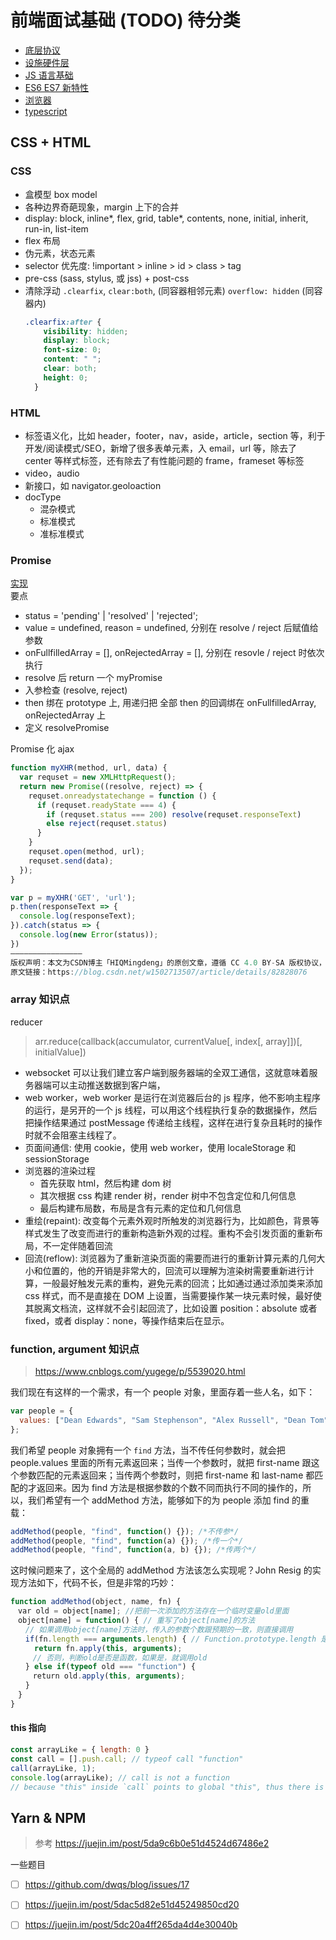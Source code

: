 # 前端面试基础 (TODO) 待分类

- [底层协议](interview/protocols.md)
- [设施硬件层](interview/infrastructure.md)
- [JS 语言基础](interview/js.md)
- [ES6 ES7 新特性](interview/es6.md)
- [浏览器](interview/browser.md)
- [typescript](interview/typescript.md)

## CSS + HTML

### CSS
- 盒模型 box model
- 各种边界奇葩现象，margin 上下的合并
- display: block, inline*, flex, grid, table*, contents, none, initial, inherit, run-in, list-item
- flex 布局
- 伪元素，状态元素
- selector 优先度: !important > inline > id > class > tag
- pre-css (sass, stylus, 或 jss) + post-css
- 清除浮动 `.clearfix`, `clear:both`, (同容器相邻元素) `overflow: hidden` (同容器内)
  ```css
  .clearfix:after {
      visibility: hidden;
      display: block;
      font-size: 0;
      content: " ";
      clear: both;
      height: 0;
    }
  ```

### HTML
- 标签语义化，比如 header，footer，nav，aside，article，section 等，利于开发/阅读模式/SEO，新增了很多表单元素，入 email，url 等，除去了 center 等样式标签，还有除去了有性能问题的 frame，frameset 等标签
- video，audio
- 新接口，如 navigator.geoloaction
- docType
  - 混杂模式
  - 标准模式
  - 准标准模式

### Promise

[实现](https://github.com/forthealllight/promise-achieve/blob/master/myPromise.js)<br>
要点
- status = 'pending' | 'resolved' | 'rejected';
- value = undefined, reason = undefined, 分别在 resolve / reject 后赋值给参数
- onFullfilledArray = [], onRejectedArray = [], 分别在 resovle / reject 时依次执行
- resolve 后 return 一个 myPromise
- 入参检查 (resolve, reject)
- then 绑在 prototype 上, 用递归把 全部 then 的回调绑在 onFullfilledArray, onRejectedArray 上
- 定义 resolvePromise 

Promise 化 ajax
```js
function myXHR(method, url, data) {
  var requset = new XMLHttpRequest();
  return new Promise((resolve, reject) => {
    requset.onreadystatechange = function () {
      if (requset.readyState === 4) {
        if (requset.status === 200) resolve(requset.responseText)
        else reject(requset.status)
      }
    }
    requset.open(method, url);
    requset.send(data);
  });
}

var p = myXHR('GET', 'url');
p.then(responseText => {
  console.log(responseText);
}).catch(status => {
  console.log(new Error(status));
})
————————————————
版权声明：本文为CSDN博主「HIQMingdeng」的原创文章，遵循 CC 4.0 BY-SA 版权协议，转载请附上原文出处链接及本声明。
原文链接：https://blog.csdn.net/w1502713507/article/details/82828076
```

### array 知识点

reducer

> arr.reduce(callback(accumulator, currentValue[, index[, array]])[, initialValue])

- websocket 可以让我们建立客户端到服务器端的全双工通信，这就意味着服务器端可以主动推送数据到客户端，
- web worker，web worker 是运行在浏览器后台的 js 程序，他不影响主程序的运行，是另开的一个 js 线程，可以用这个线程执行复杂的数据操作，然后把操作结果通过 postMessage 传递给主线程，这样在进行复杂且耗时的操作时就不会阻塞主线程了。
- 页面间通信: 使用 cookie，使用 web worker，使用 localeStorage 和 sessionStorage
- 浏览器的渲染过程
  - 首先获取 html，然后构建 dom 树
  - 其次根据 css 构建 render 树，render 树中不包含定位和几何信息
  - 最后构建布局数，布局是含有元素的定位和几何信息
- 重绘(repaint): 改变每个元素外观时所触发的浏览器行为，比如颜色，背景等样式发生了改变而进行的重新构造新外观的过程。重构不会引发页面的重新布局，不一定伴随着回流
- 回流(reflow): 浏览器为了重新渲染页面的需要而进行的重新计算元素的几何大小和位置的，他的开销是非常大的，回流可以理解为渲染树需要重新进行计算，一般最好触发元素的重构，避免元素的回流；比如通过通过添加类来添加 css 样式，而不是直接在 DOM 上设置，当需要操作某一块元素时候，最好使其脱离文档流，这样就不会引起回流了，比如设置 position：absolute 或者 fixed，或者 display：none，等操作结束后在显示。

### function, argument 知识点

> https://www.cnblogs.com/yugege/p/5539020.html

我们现在有这样的一个需求，有一个 people 对象，里面存着一些人名，如下：

```js
var people = {
  values: ["Dean Edwards", "Sam Stephenson", "Alex Russell", "Dean Tom"]
};
```

我们希望 people 对象拥有一个 `find` 方法，当不传任何参数时，就会把 people.values 里面的所有元素返回来；当传一个参数时，就把 first-name 跟这个参数匹配的元素返回来；当传两个参数时，则把 first-name 和 last-name 都匹配的才返回来。因为 find 方法是根据参数的个数不同而执行不同的操作的，所以，我们希望有一个 addMethod 方法，能够如下的为 people 添加 find 的重载：

```js
addMethod(people, "find", function() {}); /*不传参*/
addMethod(people, "find", function(a) {}); /*传一个*/
addMethod(people, "find", function(a, b) {}); /*传两个*/
```

这时候问题来了，这个全局的 addMethod 方法该怎么实现呢？John Resig 的实现方法如下，代码不长，但是非常的巧妙：

```js
function addMethod(object, name, fn) {
　var old = object[name]; //把前一次添加的方法存在一个临时变量old里面
　object[name] = function() { // 重写了object[name]的方法
　　// 如果调用object[name]方法时，传入的参数个数跟预期的一致，则直接调用
　　if(fn.length === arguments.length) { // Function.prototype.length 是参数的个数!
　　  return fn.apply(this, arguments);
　　　// 否则，判断old是否是函数，如果是，就调用old
　　} else if(typeof old === "function") {
　　　return old.apply(this, arguments);
　　}
　}
}
```

#### this 指向

```js
const arrayLike = { length: 0 }
const call = [].push.call; // typeof call "function"
call(arrayLike, 1);
console.log(arrayLike); // call is not a function
// because "this" inside `call` points to global "this", thus there is no `call` on window/global/globalThis.
```


## Yarn & NPM

> 参考 https://juejin.im/post/5da9c6b0e51d4524d67486e2

一些题目
- [ ] https://github.com/dwqs/blog/issues/17
- [ ] https://juejin.im/post/5dac5d82e51d45249850cd20

- [ ] https://juejin.im/post/5dc20a4ff265da4d4e30040b
